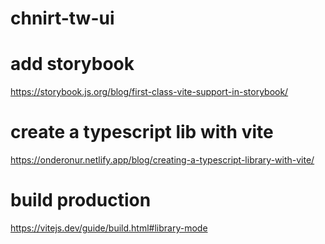 # chnirt-tw-ui

# add storybook
https://storybook.js.org/blog/first-class-vite-support-in-storybook/

# create a typescript lib with vite
https://onderonur.netlify.app/blog/creating-a-typescript-library-with-vite/

# build production
https://vitejs.dev/guide/build.html#library-mode